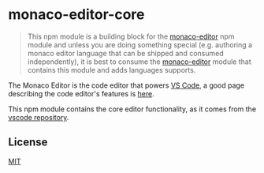 # monaco-editor-core

> This npm module is a building block for the [monaco-editor](https://www.npmjs.com/package/monaco-editor)
npm module and unless you are doing something special (e.g. authoring a monaco editor language that can be shipped
and consumed independently), it is best to consume the [monaco-editor](https://www.npmjs.com/package/monaco-editor) module
that contains this module and adds languages supports.

The Monaco Editor is the code editor that powers [VS Code](https://github.com/Microsoft/vscode),
a good page describing the code editor's features is [here](https://code.visualstudio.com/docs/editor/editingevolved).

This npm module contains the core editor functionality, as it comes from the [vscode repository](https://github.com/Microsoft/vscode).

## License
[MIT](https://github.com/Microsoft/vscode/blob/master/LICENSE.txt)

